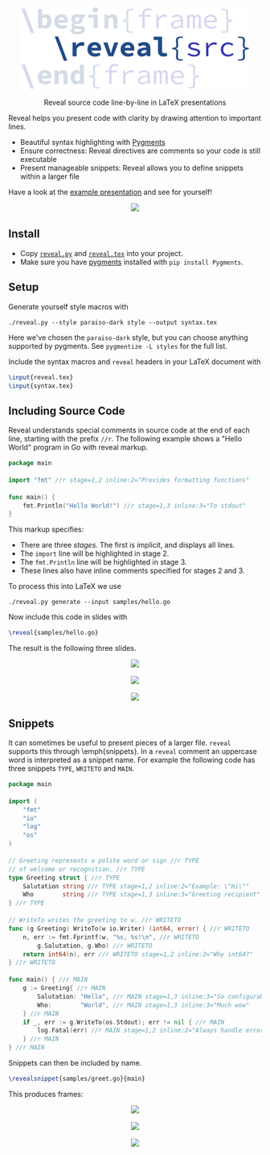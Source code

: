<p align="center"><img src="logo.png" border="0" alt="reveal" /></p>

<p align="center">Reveal source code line-by-line in LaTeX presentations</p>





Reveal helps you present code with clarity by drawing attention to important lines.

* Beautiful syntax highlighting with [Pygments](http://pygments.org/)
* Ensure correctness: Reveal directives are comments so your code is still executable
* Present manageable snippets: Reveal allows you to define snippets within a larger file

Have a look at the [example presentation](example.pdf) and see for yourself!

<p align="center"><img src="https://i.imgur.com/qAtPONY.png" /></p>

## Install

* Copy [`reveal.py`](reveal.py) and [`reveal.tex`](reveal.tex) into your project.
* Make sure you have [pygments](http://pygments.org/) installed with `pip install Pygments`.

## Setup

Generate yourself style macros with

```
./reveal.py --style paraiso-dark style --output syntax.tex
```

Here we've chosen the `paraiso-dark` style, but you can choose anything
supported by pygments. See `pygmentize -L styles` for the full list.

Include the syntax macros and `reveal` headers in your LaTeX document with

```tex
\input{reveal.tex}
\input{syntax.tex}
```

## Including Source Code

Reveal understands special comments in source code at the end of each line,
starting with the prefix `//r`. The following example shows a "Hello World"
program in Go with reveal markup.

```go
package main

import "fmt" //r stage=1,2 inline:2="Provides formatting functions"

func main() {
	fmt.Println("Hello World!") //r stage=1,3 inline:3="To stdout"
}

```

This markup specifies:

* There are three _stages_. The first is implicit, and displays all lines.
* The `import` line will be highlighted in stage 2.
* The `fmt.Println` line will be highlighted in stage 3.
* These lines also have inline comments specified for stages 2 and 3.

To process this into LaTeX we use

```
./reveal.py generate --input samples/hello.go
```

Now include this code in slides with

```tex
\reveal{samples/hello.go}
```

The result is the following three slides.

<p align="center"><img src="https://i.imgur.com/v118Z6z.png" /></p>
<p align="center"><img src="https://i.imgur.com/rU4dm75.png" /></p>
<p align="center"><img src="https://i.imgur.com/m1cG7Kt.png" /></p>

## Snippets

It can sometimes be useful to present pieces of a larger file. `reveal`
supports this through \emph{snippets}. In a `reveal` comment an uppercase word
is interpreted as a snippet name. For example the following code has three snippets `TYPE`, `WRITETO` and `MAIN`.

```go
package main

import (
	"fmt"
	"io"
	"log"
	"os"
)

// Greeting represents a polite word or sign //r TYPE
// of welcome or recognition. //r TYPE
type Greeting struct { //r TYPE
	Salutation string //r TYPE stage=1,2 inline:2="Example: \"Hi\""
	Who        string //r TYPE stage=1,3 inline:3="Greeting recipient"
} //r TYPE

// WriteTo writes the greeting to w. //r WRITETO
func (g Greeting) WriteTo(w io.Writer) (int64, error) { //r WRITETO
	n, err := fmt.Fprintf(w, "%s, %s!\n", //r WRITETO
		g.Salutation, g.Who) //r WRITETO
	return int64(n), err //r WRITETO stage=1,2 inline:2="Why int64?"
} //r WRITETO

func main() { //r MAIN
	g := Greeting{ //r MAIN
		Salutation: "Hello", //r MAIN stage=1,3 inline:3="So configurable"
		Who:        "World", //r MAIN stage=1,3 inline:3="Much wow"
	} //r MAIN
	if _, err := g.WriteTo(os.Stdout); err != nil { //r MAIN
		log.Fatal(err) //r MAIN stage=1,2 inline:2="Always handle errors"
	} //r MAIN
} //r MAIN

```

Snippets can then be included by name.

```tex
\revealsnippet{samples/greet.go}{main}
```

This produces frames:

<p align="center"><img src="https://i.imgur.com/gZfSKpf.png" /></p>
<p align="center"><img src="https://i.imgur.com/4Goz5SV.png" /></p>
<p align="center"><img src="https://i.imgur.com/9jZy9Lr.png" /></p>

